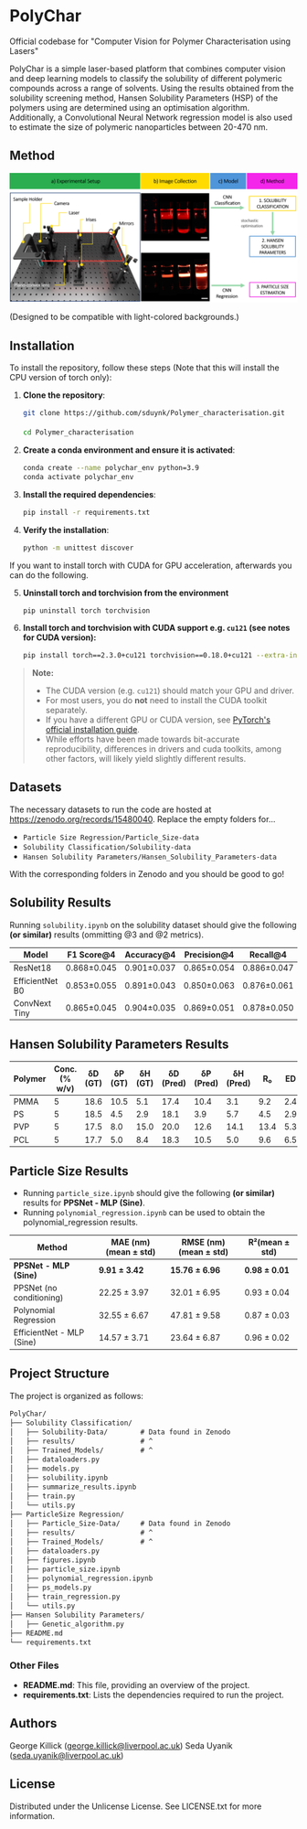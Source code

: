 # PolyChar

Official codebase for "Computer Vision for Polymer Characterisation using Lasers" 

PolyChar is a simple laser-based platform that combines computer vision and deep learning models to classify the solubility of different polymeric compounds across a range of solvents. Using the results obtained from the solubility screening method, Hansen Solubility Parameters (HSP) of the polymers using are determined using an optimisation algorithm. Additionally, a Convolutional Neural Network regression model is also used to estimate the size of polymeric nanoparticles between 20-470 nm.



## Method

![illustration of three methods](method.png)

(Designed to be compatible with light-colored backgrounds.)


## Installation

To install the repository, follow these steps (Note that this will install the CPU version of torch only):

1. **Clone the repository**:
    ```sh
    git clone https://github.com/sduynk/Polymer_characterisation.git

    cd Polymer_characterisation
    ```

2. **Create a conda environment and ensure it is activated**:
    ```sh
    conda create --name polychar_env python=3.9
    conda activate polychar_env
    ```

3. **Install the required dependencies**:
    ```sh
    pip install -r requirements.txt
    ```

4. **Verify the installation**:
    ```sh
    python -m unittest discover
    ```

If you want to install torch with CUDA for GPU acceleration, afterwards you can do the following.

5. **Uninstall torch and torchvision from the environment**
    ```
    pip uninstall torch torchvision
    ```

6. **Install torch and torchvision with CUDA support e.g. `cu121` (see notes for CUDA version):**

    ```sh
    pip install torch==2.3.0+cu121 torchvision==0.18.0+cu121 --extra-index-url https://download.pytorch.org/whl/cu121
    ```


> **Note:**  
> - The CUDA version (e.g. `cu121`) should match your GPU and driver.  
> - For most users, you do **not** need to install the CUDA toolkit separately.
> - If you have a different GPU or CUDA version, see [PyTorch's official installation guide](https://pytorch.org/get-started/locally/).
> - While efforts have been made towards bit-accurate reproducibility, differences in drivers and cuda toolkits, among other factors, will likely yield slightly different results.

## Datasets

The necessary datasets to run the code are hosted at https://zenodo.org/records/15480040. Replace the empty folders for...
- `Particle Size Regression/Particle_Size-data`
- `Solubility Classification/Solubility-data`
- `Hansen Solubility Parameters/Hansen_Solubility_Parameters-data`

With the corresponding folders in Zenodo and you should be good to go!


## Solubility Results

Running `solubility.ipynb` on the solubility dataset should give the following **(or similar)** results (ommitting @3 and @2 metrics).

| Model             |F1 Score@4     | Accuracy@4    | Precision@4   | Recall@4      |
|--------------     |-----------    |--------       |----------     |----------     |
| ResNet18          | 0.868±0.045   | 0.901±0.037   | 0.865±0.054   | 0.886±0.047   |
| EfficientNet B0   | 0.853±0.055   | 0.891±0.043   | 0.850±0.063   | 0.876±0.061   |
| ConvNext Tiny     | 0.865±0.045	| 0.904±0.035	| 0.869±0.051	| 0.878±0.050   |


## Hansen Solubility Parameters Results



| Polymer | Conc. (% w/v) | δD (GT) | δP (GT) | δH (GT) | δD (Pred) | δP (Pred) | δH (Pred) | R₀   | ED  | PED (%) |
| ------- | ------------- | ------- | ------- | ------- | --------- | --------- | --------- | ---- | --- | ------- |
| PMMA    | 5             | 18.6    | 10.5    | 5.1     | 17.4      | 10.4      | 3.1       | 9.2  | 2.4 | 11      |
| PS      | 5             | 18.5    | 4.5     | 2.9     | 18.1      | 3.9       | 5.7       | 4.5  | 2.9 | 15      |
| PVP     | 5             | 17.5    | 8.0     | 15.0    | 20.0      | 12.6      | 14.1      | 13.4 | 5.3 | 22      |
| PCL     | 5             | 17.7    | 5.0     | 8.4     | 18.3      | 10.5      | 5.0       | 9.6  | 6.5 | 32      |


## Particle Size Results

- Running `particle_size.ipynb` should give the following **(or similar)** results for **PPSNet - MLP (Sine)**.
- Running `polynomial_regression.ipynb` can be used to obtain the polynomial_regression results.

| Method                    | MAE (nm)(mean ± std)     | RMSE (nm)(mean ± std)     | R²(mean ± std)     |
| ------------------------- | ------------------------ | ------------------------- | ------------------ |
| **PPSNet - MLP (Sine)**   | **9.91 ± 3.42**          | **15.76 ± 6.96**          | **0.98 ± 0.01**    |
| PPSNet (no conditioning)  | 22.25 ± 3.97             | 32.01 ± 6.95              | 0.93 ± 0.04        |
| Polynomial Regression     | 32.55 ± 6.67             | 47.81 ± 9.58              | 0.87 ± 0.03        |
| EfficientNet - MLP (Sine) | 14.57 ± 3.71             | 23.64 ± 6.87              | 0.96 ± 0.02        |



## Project Structure

The project is organized as follows:

```
PolyChar/
├── Solubility Classification/
│   ├── Solubility-Data/        # Data found in Zenodo
│   ├── results/                # ^
│   ├── Trained_Models/         # ^
│   ├── dataloaders.py 
│   ├── models.py 
│   ├── solubility.ipynb
│   ├── summarize_results.ipynb
│   ├── train.py 
│   └── utils.py 
├── ParticleSize Regression/
│   ├── Particle_Size-Data/     # Data found in Zenodo
│   ├── results/                # ^
│   ├── Trained_Models/         # ^
│   ├── dataloaders.py 
│   ├── figures.ipynb
│   ├── particle_size.ipynb
│   ├── polynomial_regression.ipynb
│   ├── ps_models.py
│   ├── train_regression.py 
│   └── utils.py 
├── Hansen Solubility Parameters/
│   ├── Genetic_algorithm.py
├── README.md
└── requirements.txt
```

### Other Files
- **README.md**: This file, providing an overview of the project.
- **requirements.txt**: Lists the dependencies required to run the project.


## Authors
George Killick (george.killick@liverpool.ac.uk)
Seda Uyanik (seda.uyanik@liverpool.ac.uk)


## License
Distributed under the Unlicense License. See LICENSE.txt for more information.
